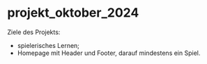 # projekt_oktober_2024

Ziele des Projekts:
- spielerisches Lernen; 
- Homepage mit Header und Footer, darauf mindestens ein Spiel.